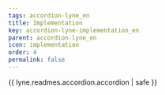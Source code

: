 ```yaml
---
tags: accordion-lyne_en
title: Implementation
key: accordion-lyne-implementation_en
parent: accordion-lyne_en
icon: implementation
order: 4
permalink: false  
---
```

 {{ lyne.readmes.accordion.accordion | safe }}


